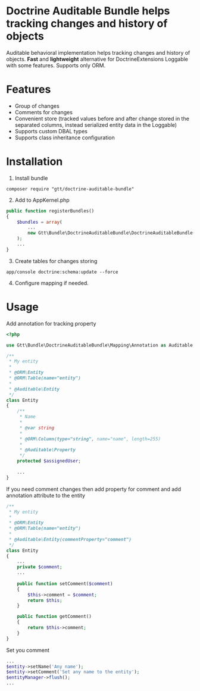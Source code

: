 Doctrine Auditable Bundle helps tracking changes and history of objects
===========================================

Auditable behavioral implementation helps tracking changes and history of objects.
**Fast** and **lightweight** alternative for DoctrineExtensions Loggable with some features.
Supports only ORM.

Features
===
- Group of changes
- Comments for changes
- Convenient store (tracked values before and after change stored in the separated columns, instead serialized entity data in the Loggable)
- Supports custom DBAL types
- Supports class inheritance configuration 

Installation
===
1. Install bundle
```
composer require "gtt/doctrine-auditable-bundle"
```

2. Add to AppKernel.php
```php
public function registerBundles()
{
    $bundles = array(
        ...
        new Gtt\Bundle\DoctrineAuditableBundle\DoctrineAuditableBundle(),
    );
    ...
}
```
3. Create tables for changes storing
```
app/console doctrine:schema:update --force
```
4. Configure mapping if needed.

Usage
===
Add annotation for tracking property
```php
<?php

use Gtt\Bundle\DoctrineAuditableBundle\Mapping\Annotation as Auditable;

/**
 * My entity
 *
 * @ORM\Entity
 * @ORM\Table(name="entity")
 *
 * @Auditable\Entity
 */
class Entity
{
    /**
     * Name
     *
     * @var string
     *
     * @ORM\Column(type="string", name="name", length=255)
     *
     * @Auditable\Property
     */
    protected $assignedUser;
    
    ...
}
```

If you need comment changes then add property for comment and add annotation attribute to the entity
```php
/**
 * My entity
 *
 * @ORM\Entity
 * @ORM\Table(name="entity")
 *
 * @Auditable\Entity(commentProperty="comment")
 */
class Entity
{
    ...
    private $comment;
    ...
    
    public function setComment($comment)
    {
        $this->comment = $comment;
        return $this;
    }

    public function getComment()
    {
        return $this->comment;
    }
}
```

Set you comment
```php
...
$entity->setName('Any name');
$entity->setComment('Set any name to the entity');
$entityManager->flush();
...
```
